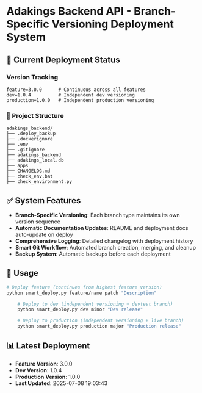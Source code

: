 # Adakings Backend API - Branch-Specific Versioning Deployment System

## 🎯 Current Deployment Status

### Version Tracking
```
feature=3.0.0      # Continuous across all features
dev=1.0.4          # Independent dev versioning
production=1.0.0   # Independent production versioning
```

### 📁 Project Structure
```
adakings_backend/
├── .deploy_backup
├── .dockerignore
├── .env
├── .gitignore
├── adakings_backend
├── adakings_local.db
├── apps
├── CHANGELOG.md
├── check_env.bat
├── check_environment.py
```

## ✅ System Features

- **Branch-Specific Versioning**: Each branch type maintains its own version sequence
- **Automatic Documentation Updates**: README and deployment docs auto-update on deploy
- **Comprehensive Logging**: Detailed changelog with deployment history
- **Smart Git Workflow**: Automated branch creation, merging, and cleanup
- **Backup System**: Automatic backups before each deployment

## 🚀 Usage

```bash
# Deploy feature (continues from highest feature version)
python smart_deploy.py feature/name patch "Description"

    # Deploy to dev (independent versioning + devtest branch)
    python smart_deploy.py dev minor "Dev release"

    # Deploy to production (independent versioning + live branch)
    python smart_deploy.py production major "Production release"
```

## 📊 Latest Deployment
- **Feature Version**: 3.0.0
- **Dev Version**: 1.0.4
- **Production Version**: 1.0.0
- **Last Updated**: 2025-07-08 19:03:43
